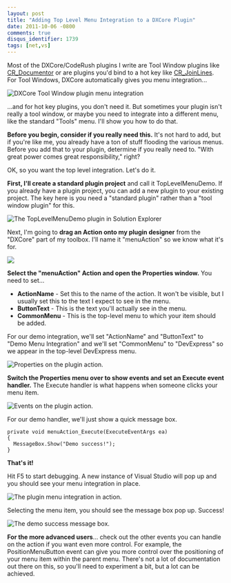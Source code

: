 ```yaml
---
layout: post
title: "Adding Top Level Menu Integration to a DXCore Plugin"
date: 2011-10-06 -0800
comments: true
disqus_identifier: 1739
tags: [net,vs]
---
```

Most of the DXCore/CodeRush plugins I write are Tool Window plugins like
[CR_Documentor](http://cr-documentor.googlecode.com) or are plugins
you'd bind to a hot key like
[CR\_JoinLines](http://code.google.com/p/dxcorecommunityplugins/wiki/CR_JoinLines).
For Tool Windows, DXCore automatically gives you menu integration...

![DXCore Tool Window plugin menu
integration](https://hyqi8g.blu.livefilestore.com/y2pMuQKgapYDewdfVjYXXZ2hhsvf0DxrLxKAsWLDJxi-wA2M3K6689Wo3PIYwIPE2U2yzkseBudI7EgiWRRz_fd2eERaQP0vW2bssPjIKNxSco/20111006toolwindowmenu.png?psid=1)

...and for hot key plugins, you don't need it. But sometimes your plugin
isn't really a tool window, or maybe you need to integrate into a
different menu, like the standard "Tools" menu. I'll show you how to do
that.

**Before you begin, consider if you really need this.** It's not hard to
add, but if you're like me, you already have a ton of stuff flooding the
various menus. Before you add that to your plugin, determine if you
really need to. "With great power comes great responsibility," right?

OK, so you want the top level integration. Let's do it.

**First, I'll create a standard plugin project** and call it
TopLevelMenuDemo. If you already have a plugin project, you can add a
new plugin to your existing project. The key here is you need a
"standard plugin" rather than a "tool window plugin" for this.

![The TopLevelMenuDemo plugin in Solution
Explorer](https://hyqi8g.bl3301.livefilestore.com/y2pWEC0gyaTx-9Ig8nEz75R2xKdnrM9QQl8qrrb_noVm12P6HixX9vapBFALRZUWKuJrSRd4szdqRGfxErUGZ-wUt94i1DJcUrAHM9iJO7ZJhk/20111006toplevelmemosol.png?psid=1)

Next, I'm going to **drag an Action onto my plugin designer** from the
"DXCore" part of my toolbox. I'll name it "menuAction" so we know what
it's for.

![](https://hyqi8g.bl3301.livefilestore.com/y2phYiIlPiSYhbDeuOUB9kBeX8D2YJEcsRWnIpgA1eX9laD0XYHJVDnNRrphdKj3lJYu0yA3YLeG68G5n9442KYRwAsm-A_S-qOWDGfU1a0Pq8/20111006menuaction.png?psid=1)

**Select the "menuAction" Action and open the Properties window.** You
need to set...

-   **ActionName** - Set this to the name of the action. It won't be
    visible, but I usually set this to the text I expect to see in the
    menu.
-   **ButtonText** - This is the text you'll actually see in the menu.
-   **CommonMenu** - This is the top-level menu to which your item
    should be added.

For our demo integration, we'll set "ActionName" and "ButtonText" to
"Demo Menu Integration" and we'll set "CommonMenu" to "DevExpress" so we
appear in the top-level DevExpress menu.

![Properties on the plugin
action.](https://hyqi8g.bl3302.livefilestore.com/y2pNMm3BL1buqWa9N4lTYeeNhqKq12wLudVfEnJh2k57Lc5aBOuIoJHeSpuJ1zN89AHfFVR3X636JaHHDf1Ff_5lTvCRVGhxeMCmn9HRejnWCg/20111006properties.png?psid=1)

**Switch the Properties menu over to show events and set an Execute
event handler.** The Execute handler is what happens when someone clicks
your menu item.

![Events on the plugin
action.](https://hyqi8g.blu.livefilestore.com/y2p2-3FJCBvrCPfrlxlnDQv5scldV1v-q60NPqpFqa6tZUfjwZgeaYKBtwUWI8CnMRiT5BPyTzzpDD5ag3L4vRPngdnl15ekORiJDLiZBFta3s/20111006events.png?psid=1)

For our demo handler, we'll just show a quick message box.

    private void menuAction_Execute(ExecuteEventArgs ea)
    {
      MessageBox.Show("Demo success!");
    }

**That's it!**

Hit F5 to start debugging. A new instance of Visual Studio will pop up
and you should see your menu integration in place.

![The plugin menu integration in
action.](https://hyqi8g.bl3302.livefilestore.com/y2pppHsP2O3gfcFcEeN-QZVrq9n5aWSoLu9CHfs2MHcJtMdOqycl0kWfyQxVW09nsWTt8ALfuNngvDyncuj774LSlwrU9Up-NwxMphNz5WXBvA/20111006menudisplay.png?psid=1)

Selecting the menu item, you should see the message box pop up. Success!

![The demo success message
box.](https://hyqi8g.blu.livefilestore.com/y2pdRIku4zaywE97WOHN5spfexROE0TrSk42EgbZAc7MnkzJGbyuu1pNRWnPXhMg3EGQ70zISG7ALFiWMtGXPQS8YeEUMEXkSsOj5AcFISEwN8/20111006demosuccess.png?psid=1)

**For the more advanced users**... check out the other events you can
handle on the action if you want even more control. For example, the
PositionMenuButton event can give you more control over the positioning
of your menu item within the parent menu. There's not a lot of
documentation out there on this, so you'll need to experiment a bit, but
a lot can be achieved.

